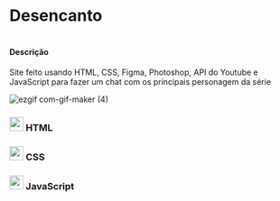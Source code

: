 <h1>Desencanto<h1>
  
  <h4>Descrição</h4>
  Site feito usando HTML, CSS,  Figma, Photoshop, API do Youtube e JavaScript para fazer um  chat com os principais personagem da série 
  
  </br>
  
 ![ezgif com-gif-maker (4)](https://user-images.githubusercontent.com/82523921/128638895-fb2594c4-9b2e-41e6-87cd-43c337bfb74f.gif)

<h3>
  <img alt="marcação" width="25" src="https://w7.pngwing.com/pngs/628/269/png-transparent-check-mark-computer-icons-checkbox-others-angle-rectangle-logo.png"> 
  HTML
<h3>
<h3>
  <img alt="marcação" width="25" src="https://w7.pngwing.com/pngs/628/269/png-transparent-check-mark-computer-icons-checkbox-others-angle-rectangle-logo.png"> 
  CSS
<h3>
<h3>
  <img alt="marcação" width="25" src="https://w7.pngwing.com/pngs/628/269/png-transparent-check-mark-computer-icons-checkbox-others-angle-rectangle-logo.png"> 
  JavaScript
<h3>
